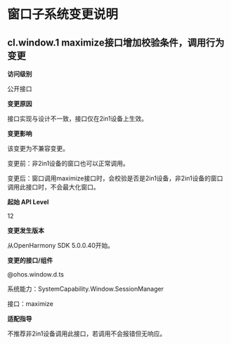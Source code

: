 # 窗口子系统变更说明

## cl.window.1 maximize接口增加校验条件，调用行为变更

**访问级别**

公开接口

**变更原因**

接口实现与设计不一致，接口仅在2in1设备上生效。

**变更影响**

该变更为不兼容变更。

变更前：非2in1设备的窗口也可以正常调用。

变更后：窗口调用maximize接口时，会校验是否是2in1设备，非2in1设备的窗口调用此接口时，不会最大化窗口。

**起始 API Level**

12

**变更发生版本**

从OpenHarmony SDK 5.0.0.40开始。

**变更的接口/组件**

@ohos.window.d.ts

系统能力：SystemCapability.Window.SessionManager

接口：maximize

**适配指导**

不推荐非2in1设备调用此接口，若调用不会报错但无响应。